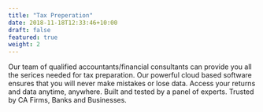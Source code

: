 ```yaml
---
title: "Tax Preperation"
date: 2018-11-18T12:33:46+10:00
draft: false
featured: true
weight: 2
---
```


Our team of qualified accountants/financial consultants can provide you all the serices needed for tax preparation.
Our powerful cloud based software ensures that you will never make mistakes or lose data. Access your returns and data anytime, anywhere. Built and tested by a panel of experts. Trusted by CA Firms, Banks and Businesses.
